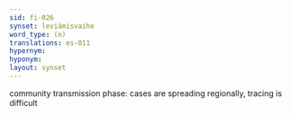 ```yaml
---
sid: fi-026
synset: leviämisvaihe
word_type: (n)
translations: es-011
hypernym: 
hyponym: 
layout: synset
---
```

community transmission phase: cases are spreading regionally, tracing is difficult